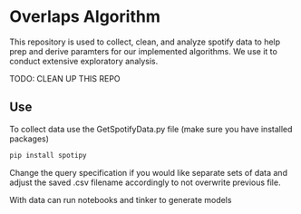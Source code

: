 # Overlaps Algorithm
This repository is used to collect, clean, and analyze spotify data to help prep and derive paramters for our implemented algorithms. We use it to conduct extensive exploratory analysis.

TODO: CLEAN UP THIS REPO

## Use
To collect data use the GetSpotifyData.py file (make sure you have installed packages)

```bash
pip install spotipy
```
Change the query specification if you would like separate sets of data and adjust the saved .csv filename accordingly to not overwrite previous file.

With data can run notebooks and tinker to generate models


